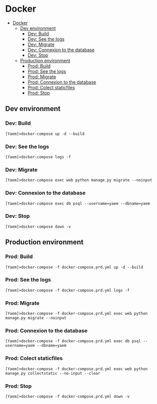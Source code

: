 # Docker

- [Docker](#docker)
  - [Dev environment](#dev-environment)
    - [Dev: Build](#dev-build)
    - [Dev: See the logs](#dev-see-the-logs)
    - [Dev: Migrate](#dev-migrate)
    - [Dev: Connexion to the database](#dev-connexion-to-the-database)
    - [Dev: Stop](#dev-stop)
  - [Production environment](#production-environment)
    - [Prod: Build](#prod-build)
    - [Prod: See the logs](#prod-see-the-logs)
    - [Prod: Migrate](#prod-migrate)
    - [Prod: Connexion to the database](#prod-connexion-to-the-database)
    - [Prod: Colect staticfiles](#prod-colect-staticfiles)
    - [Prod: Stop](#prod-stop)

## Dev environment

### Dev: Build

```Shell
[Yaem]>docker-compose up -d --build
```

### Dev: See the logs

```Shell
[Yaem]>docker-compose logs -f
```

### Dev: Migrate

```Shell
[Yaem]>docker-compose exec web python manage.py migrate --noinput
```

### Dev: Connexion to the database

```Shell
[Yaem]>docker-compose exec db psql --username=yaem --dbname=yaem
```

### Dev: Stop

```Shell
[Yaem]>docker-compose down -v
```

## Production environment

### Prod: Build

```Shell
[Yaem]>docker-compose -f docker-compose.prd.yml up -d --build
```

### Prod: See the logs

```Shell
[Yaem]>docker-compose -f docker-compose.prd.yml logs -f
```

### Prod: Migrate

```Shell
[Yaem]>docker-compose -f docker-compose.prd.yml exec web python manage.py migrate --noinput
```

### Prod: Connexion to the database

```Shell
[Yaem]>docker-compose -f docker-compose.prd.yml exec db psql --username=yaem --dbname=yaem
```

### Prod: Colect staticfiles

```Shell
[Yaem]>docker-compose -f docker-compose.prd.yml exec web python manage.py collectstatic --no-input --clear
```

### Prod: Stop

```Shell
[Yaem]>docker-compose -f docker-compose.prd.yml down -v
```
